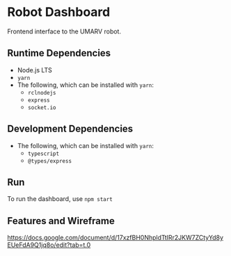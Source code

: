 # Robot Dashboard

Frontend interface to the UMARV robot.

## Runtime Dependencies
* Node.js LTS
* `yarn`
* The following, which can be installed with `yarn`:
    * `rclnodejs`
    * `express`
    * `socket.io`

## Development Dependencies
* The following, which can be installed with `yarn`:
    * `typescript`
    * `@types/express`

## Run
To run the dashboard, use `npm start`

## Features and Wireframe
https://docs.google.com/document/d/17xzfBH0NhpldTtIRr2JKW7ZCtyYd8yEUeFdA9Q1jq8o/edit?tab=t.0